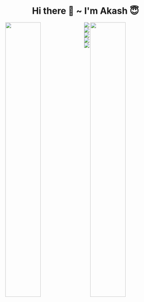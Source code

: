 <h1 align="center">Hi there 👋 ~ I'm Akash 😇</h1>

<img align="left" width="47%" src="https://github-readme-stats.vercel.app/api?username=akashkmt&show_icons=true&theme=dark" />
<img align="right" width="47%" src="https://github-readme-stats.vercel.app/api/top-langs/?username=akashkmt&layout=compact" />

<div>
<img align="right" src="https://img.shields.io/badge/html5-%23E34F26.svg?style=for-the-badge&logo=html5&logoColor=white" />
<img align="right" src="https://img.shields.io/badge/css3-%231572B6.svg?style=for-the-badge&logo=css3&logoColor=white" />
<img align="right" src="https://img.shields.io/badge/javascript-%23323330.svg?style=for-the-badge&logo=javascript&logoColor=%23F7DF1E" />
<img align="right" src="https://img.shields.io/badge/react-%2320232a.svg?style=for-the-badge&logo=react&logoColor=%2361DAFB" />
<img align="right" src="https://img.shields.io/badge/redux-%23593d88.svg?style=for-the-badge&logo=redux&logoColor=white" />
</div>

